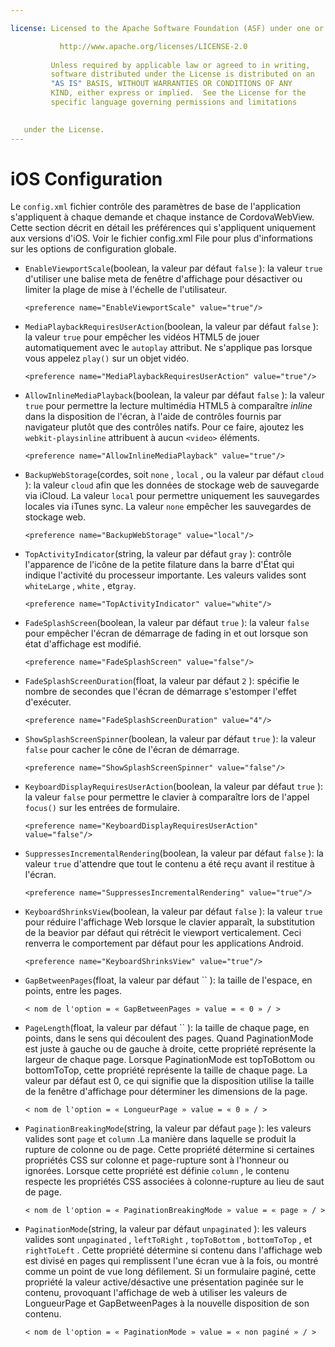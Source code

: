 ```yaml
---

license: Licensed to the Apache Software Foundation (ASF) under one or more contributor license agreements. See the NOTICE file distributed with this work for additional information regarding copyright ownership. The ASF licenses this file to you under the Apache License, Version 2.0 (the "License"); you may not use this file except in compliance with the License. You may obtain a copy of the License at

           http://www.apache.org/licenses/LICENSE-2.0
    
         Unless required by applicable law or agreed to in writing,
         software distributed under the License is distributed on an
         "AS IS" BASIS, WITHOUT WARRANTIES OR CONDITIONS OF ANY
         KIND, either express or implied.  See the License for the
         specific language governing permissions and limitations
    

   under the License.
---
```


# iOS Configuration

Le `config.xml` fichier contrôle des paramètres de base de l'application s'appliquent à chaque demande et chaque instance de CordovaWebView. Cette section décrit en détail les préférences qui s'appliquent uniquement aux versions d'iOS. Voir le fichier config.xml File pour plus d'informations sur les options de configuration globale.

*   `EnableViewportScale`(boolean, la valeur par défaut `false` ): la valeur `true` d'utiliser une balise meta de fenêtre d'affichage pour désactiver ou limiter la plage de mise à l'échelle de l'utilisateur.
    
        <preference name="EnableViewportScale" value="true"/>
        

*   `MediaPlaybackRequiresUserAction`(boolean, la valeur par défaut `false` ): la valeur `true` pour empêcher les vidéos HTML5 de jouer automatiquement avec le `autoplay` attribut. Ne s'applique pas lorsque vous appelez `play()` sur un objet vidéo.
    
        <preference name="MediaPlaybackRequiresUserAction" value="true"/>
        

*   `AllowInlineMediaPlayback`(boolean, la valeur par défaut `false` ): la valeur `true` pour permettre la lecture multimédia HTML5 à comparaître *inline* dans la disposition de l'écran, à l'aide de contrôles fournis par navigateur plutôt que des contrôles natifs. Pour ce faire, ajoutez les `webkit-playsinline` attribuent à aucun `<video>` éléments.
    
        <preference name="AllowInlineMediaPlayback" value="true"/>
        

*   `BackupWebStorage`(cordes, soit `none` , `local` , ou la valeur par défaut `cloud` ): la valeur `cloud` afin que les données de stockage web de sauvegarde via iCloud. La valeur `local` pour permettre uniquement les sauvegardes locales via iTunes sync. La valeur `none` empêcher les sauvegardes de stockage web.
    
        <preference name="BackupWebStorage" value="local"/>
        

*   `TopActivityIndicator`(string, la valeur par défaut `gray` ): contrôle l'apparence de l'icône de la petite filature dans la barre d'État qui indique l'activité du processeur importante. Les valeurs valides sont `whiteLarge` , `white` , et`gray`.
    
        <preference name="TopActivityIndicator" value="white"/>
        

*   `FadeSplashScreen`(boolean, la valeur par défaut `true` ): la valeur `false` pour empêcher l'écran de démarrage de fading in et out lorsque son état d'affichage est modifié.
    
        <preference name="FadeSplashScreen" value="false"/>
        

*   `FadeSplashScreenDuration`(float, la valeur par défaut `2` ): spécifie le nombre de secondes que l'écran de démarrage s'estomper l'effet d'exécuter.
    
        <preference name="FadeSplashScreenDuration" value="4"/>
        

*   `ShowSplashScreenSpinner`(boolean, la valeur par défaut `true` ): la valeur `false` pour cacher le cône de l'écran de démarrage.
    
        <preference name="ShowSplashScreenSpinner" value="false"/>
        

*   `KeyboardDisplayRequiresUserAction`(boolean, la valeur par défaut `true` ): la valeur `false` pour permettre le clavier à comparaître lors de l'appel `focus()` sur les entrées de formulaire.
    
        <preference name="KeyboardDisplayRequiresUserAction" value="false"/>
        

*   `SuppressesIncrementalRendering`(boolean, la valeur par défaut `false` ): la valeur `true` d'attendre que tout le contenu a été reçu avant il restitue à l'écran.
    
        <preference name="SuppressesIncrementalRendering" value="true"/>
        

*   `KeyboardShrinksView`(boolean, la valeur par défaut `false` ): la valeur `true` pour réduire l'affichage Web lorsque le clavier apparaît, la substitution de la beavior par défaut qui rétrécit le viewport verticalement. Ceci renverra le comportement par défaut pour les applications Android.
    
        <preference name="KeyboardShrinksView" value="true"/>
        

*   `GapBetweenPages`(float, la valeur par défaut `` ): la taille de l'espace, en points, entre les pages.
    
        < nom de l'option = « GapBetweenPages » value = « 0 » / >
        

*   `PageLength`(float, la valeur par défaut `` ): la taille de chaque page, en points, dans le sens qui découlent des pages. Quand PaginationMode est juste à gauche ou de gauche à droite, cette propriété représente la largeur de chaque page. Lorsque PaginationMode est topToBottom ou bottomToTop, cette propriété représente la taille de chaque page. La valeur par défaut est 0, ce qui signifie que la disposition utilise la taille de la fenêtre d'affichage pour déterminer les dimensions de la page.
    
        < nom de l'option = « LongueurPage » value = « 0 » / >
        

*   `PaginationBreakingMode`(string, la valeur par défaut `page` ): les valeurs valides sont `page` et `column` .La manière dans laquelle se produit la rupture de colonne ou de page. Cette propriété détermine si certaines propriétés CSS sur colonne et page-rupture sont à l'honneur ou ignorées. Lorsque cette propriété est définie `column` , le contenu respecte les propriétés CSS associées à colonne-rupture au lieu de saut de page.
    
        < nom de l'option = « PaginationBreakingMode » value = « page » / >
        

*   `PaginationMode`(string, la valeur par défaut `unpaginated` ): les valeurs valides sont `unpaginated` , `leftToRight` , `topToBottom` , `bottomToTop` , et `rightToLeft` . Cette propriété détermine si contenu dans l'affichage web est divisé en pages qui remplissent l'une écran vue à la fois, ou montré comme un point de vue long défilement. Si un formulaire paginé, cette propriété la valeur active/désactive une présentation paginée sur le contenu, provoquant l'affichage de web à utiliser les valeurs de LongueurPage et GapBetweenPages à la nouvelle disposition de son contenu.
    
        < nom de l'option = « PaginationMode » value = « non paginé » / >